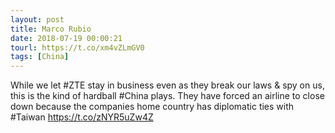 ```yaml
---
layout: post
title: Marco Rubio
date: 2018-07-19 00:00:21
tourl: https://t.co/xm4vZLmGV0
tags: [China]
---
```

While we let #ZTE stay in business even as they break our laws &amp; spy on us, this is the kind of hardball #China plays. They have forced an airline to close down because the companies home country has diplomatic ties with #Taiwan https://t.co/zNYR5uZw4Z